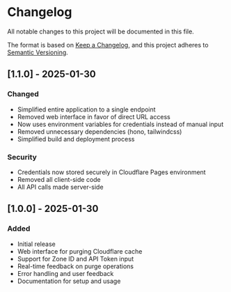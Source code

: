 # Changelog

All notable changes to this project will be documented in this file.

The format is based on [Keep a Changelog](https://keepachangelog.com/en/1.0.0/),
and this project adheres to [Semantic Versioning](https://semver.org/spec/v2.0.0.html).

## [1.1.0] - 2025-01-30

### Changed
- Simplified entire application to a single endpoint
- Removed web interface in favor of direct URL access
- Now uses environment variables for credentials instead of manual input
- Removed unnecessary dependencies (hono, tailwindcss)
- Simplified build and deployment process

### Security
- Credentials now stored securely in Cloudflare Pages environment
- Removed all client-side code
- All API calls made server-side

## [1.0.0] - 2025-01-30

### Added
- Initial release
- Web interface for purging Cloudflare cache
- Support for Zone ID and API Token input
- Real-time feedback on purge operations
- Error handling and user feedback
- Documentation for setup and usage

